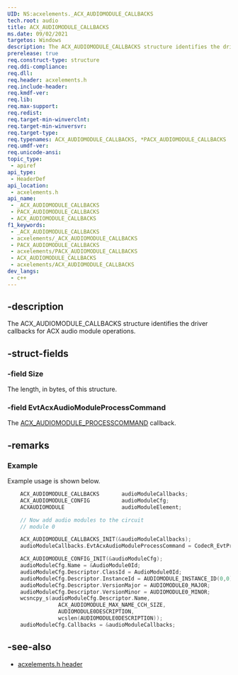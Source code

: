 ```yaml
---
UID: NS:acxelements._ACX_AUDIOMODULE_CALLBACKS
tech.root: audio 
title: ACX_AUDIOMODULE_CALLBACKS
ms.date: 09/02/2021
targetos: Windows
description: The ACX_AUDIOMODULE_CALLBACKS structure identifies the driver callbacks for ACX audio module operations. 
prerelease: true
req.construct-type: structure
req.ddi-compliance: 
req.dll: 
req.header: acxelements.h
req.include-header: 
req.kmdf-ver: 
req.lib: 
req.max-support: 
req.redist: 
req.target-min-winverclnt: 
req.target-min-winversvr: 
req.target-type: 
req.typenames: ACX_AUDIOMODULE_CALLBACKS, *PACX_AUDIOMODULE_CALLBACKS
req.umdf-ver: 
req.unicode-ansi: 
topic_type:
 - apiref
api_type:
 - HeaderDef
api_location:
 - acxelements.h
api_name:
 - _ACX_AUDIOMODULE_CALLBACKS
 - PACX_AUDIOMODULE_CALLBACKS
 - ACX_AUDIOMODULE_CALLBACKS
f1_keywords:
 - _ACX_AUDIOMODULE_CALLBACKS
 - acxelements/_ACX_AUDIOMODULE_CALLBACKS
 - PACX_AUDIOMODULE_CALLBACKS
 - acxelements/PACX_AUDIOMODULE_CALLBACKS
 - ACX_AUDIOMODULE_CALLBACKS
 - acxelements/ACX_AUDIOMODULE_CALLBACKS
dev_langs:
 - c++
---
```


## -description

The ACX_AUDIOMODULE_CALLBACKS structure identifies the driver callbacks for ACX audio module operations.

## -struct-fields

### -field Size

The length, in bytes, of this structure.

### -field EvtAcxAudioModuleProcessCommand

The [ACX_AUDIOMODULE_PROCESSCOMMAND](nc-acxelements-evt_acx_audiomodule_processcommand.md) callback.

## -remarks

### Example

Example usage is shown below.

```cpp
    ACX_AUDIOMODULE_CALLBACKS       audioModuleCallbacks;   
    ACX_AUDIOMODULE_CONFIG          audioModuleCfg;
    ACXAUDIOMODULE                  audioModuleElement;

    // Now add audio modules to the circuit
    // module 0

    ACX_AUDIOMODULE_CALLBACKS_INIT(&audioModuleCallbacks);
    audioModuleCallbacks.EvtAcxAudioModuleProcessCommand = CodecR_EvtProcessCommand0;

    ACX_AUDIOMODULE_CONFIG_INIT(&audioModuleCfg);
    audioModuleCfg.Name = &AudioModule0Id;
    audioModuleCfg.Descriptor.ClassId = AudioModule0Id;
    audioModuleCfg.Descriptor.InstanceId = AUDIOMODULE_INSTANCE_ID(0,0);
    audioModuleCfg.Descriptor.VersionMajor = AUDIOMODULE0_MAJOR;
    audioModuleCfg.Descriptor.VersionMinor = AUDIOMODULE0_MINOR;
    wcsncpy_s(audioModuleCfg.Descriptor.Name,
                ACX_AUDIOMODULE_MAX_NAME_CCH_SIZE,
                AUDIOMODULE0DESCRIPTION,
                wcslen(AUDIOMODULE0DESCRIPTION));
    audioModuleCfg.Callbacks = &audioModuleCallbacks;
```

## -see-also

- [acxelements.h header](index.md)

